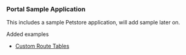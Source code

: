 ### Portal Sample Application

This includes a sample Petstore application, will add sample later on.

Added examples
- [Custom Route Tables](https://docs.solo.io/gloo-portal/main/guides/portal_features/api-product-with-custom-route-table/)
